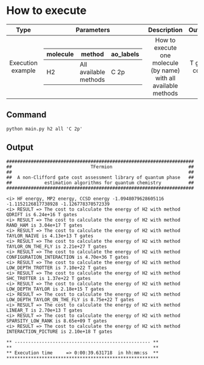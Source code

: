 How to execute
=============

| Type  | Parameters | Description | Output |
|:-------------: |:-------------: |:-------------: |:-------------: |
| Execution example  | <table>  <thead>  <tr>  <th>molecule</th>  <th>method</th>  <th>ao_labels</th>  </tr>  </thead>  <tbody>  <tr>  <td>H2</td><td>All available methods</td><td>C 2p</td>  </tr>  <tr>  </tbody>  </table>     | How to execute one molecule (by name) with all available methods | T gate cost |

Command
-------------
```
python main.py h2 all 'C 2p'
```

Output
---------

```
#####################################################################
##                             TFermion                            ##
##                                                                 ##
##  A non-Clifford gate cost assessment library of quantum phase   ##
##            estimation algorithms for quantum chemistry          ##
#####################################################################

<i> HF energy, MP2 energy, CCSD energy -1.0948079628605116 -1.1152126817738928 -1.126778370572339
<i> RESULT => The cost to calculate the energy of H2 with method QDRIFT is 6.24e+16 T gates
<i> RESULT => The cost to calculate the energy of H2 with method RAND_HAM is 3.04e+17 T gates
<i> RESULT => The cost to calculate the energy of H2 with method TAYLOR_NAIVE is 4.13e+13 T gates
<i> RESULT => The cost to calculate the energy of H2 with method TAYLOR_ON_THE_FLY is 2.21e+27 T gates
<i> RESULT => The cost to calculate the energy of H2 with method CONFIGURATION_INTERACTION is 4.70e+36 T gates
<i> RESULT => The cost to calculate the energy of H2 with method LOW_DEPTH_TROTTER is 7.10e+22 T gates
<i> RESULT => The cost to calculate the energy of H2 with method SHC_TROTTER is 1.37e+22 T gates
<i> RESULT => The cost to calculate the energy of H2 with method LOW_DEPTH_TAYLOR is 2.18e+15 T gates
<i> RESULT => The cost to calculate the energy of H2 with method LOW_DEPTH_TAYLOR_ON_THE_FLY is 8.75e+22 T gates
<i> RESULT => The cost to calculate the energy of H2 with method LINEAR_T is 2.70e+13 T gates
<i> RESULT => The cost to calculate the energy of H2 with method SPARSITY_LOW_RANK is 8.65e+09 T gates
<i> RESULT => The cost to calculate the energy of H2 with method INTERACTION_PICTURE is 2.10e+18 T gates

** -------------------------------------------------- **
**                                                    **
** Execution time     => 0:00:39.631718  in hh:mm:ss  **
********************************************************
```